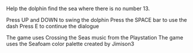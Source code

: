 Help the dolphin find the sea where there is no number 13.

Press UP and DOWN to swing the dolphin
Press the SPACE bar to use the dash
Press E to continue the dialogue

The game uses Crossing the Seas music from the Playstation
The game uses the Seafoam color palette created by Jimison3